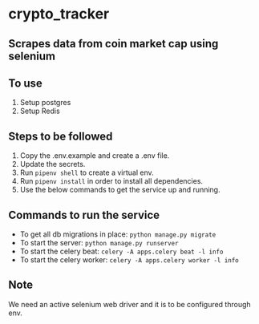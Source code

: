 # crypto_tracker

## Scrapes data from coin market cap using selenium

## To use 
1. Setup postgres
2. Setup Redis 

## Steps to be followed
1. Copy the .env.example and create a .env file.
2. Update the secrets.
3. Run `pipenv shell` to create a virtual env.
4. Run `pipenv install` in order to install all dependencies.
5. Use the below commands to get the service up and running.

## Commands to run the service
- To get all db migrations in place: `python manage.py migrate`
- To start the server: `python manage.py runserver`
- To start the celery beat:  `celery -A apps.celery beat -l info`
- To start the celery worker: `celery -A apps.celery worker -l info`

## Note
We need an active selenium web driver and it is to be configured through env.
